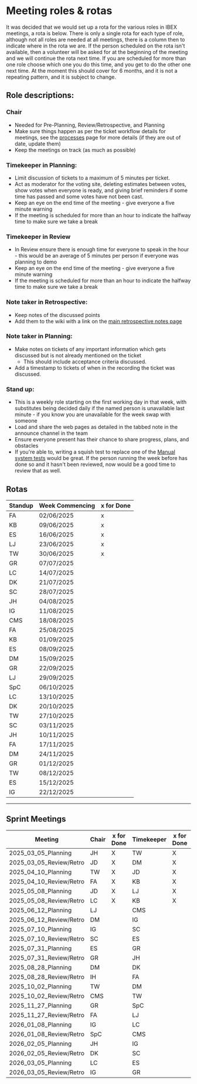 # Meeting roles & rotas

It was decided that we would set up a rota for the various roles in IBEX meetings, a rota is below. There is only a single rota for each type of role, although not all roles are needed at all meetings, there is a column then to indicate where in the rota we are. If the person scheduled on the rota isn't available, then a volunteer will be asked for at the beginning of the meeting and we will continue the rota next time. If you are scheduled for more than one role choose which one you do this time, and you get to do the other one next time. At the moment this should cover for 6 months, and it is not a repeating pattern, and it is subject to change.

## Role descriptions:
### Chair 
* Needed for Pre-Planning, Review/Retrospective, and Planning
* Make sure things happen as per the ticket workflow details for meetings, see the [processes](/Processes) page for more details (if they are out of date, update them)
* Keep the meetings on track (as much as possible)

### Timekeeper in Planning:
* Limit discussion of tickets to a maximum of 5 minutes per ticket.
* Act as moderator for the voting site, deleting estimates between votes, show votes when everyone is ready, and giving brief reminders if some time has passed and some votes have not been cast.
* Keep an eye on the end time of the meeting - give everyone a five minute warning
* If the meeting is scheduled for more than an hour to indicate the halfway time to make sure we take a break

### Timekeeper in Review
* In Review ensure there is enough time for everyone to speak in the hour - this would be an average of 5 minutes per person if everyone was planning to demo
* Keep an eye on the end time of the meeting - give everyone a five minute warning
* If the meeting is scheduled for more than an hour to indicate the halfway time to make sure we take a break

### Note taker in Retrospective:
* Keep notes of the discussed points
* Add them to the wiki with a link on the [main retrospective notes page](../Retrospective-Notes)

### Note taker in Planning:
* Make notes on tickets of any important information which gets discussed but is not already mentioned on the ticket
  * This should include acceptance criteria discussed.
* Add a timestamp to tickets of when in the recording the ticket was discussed.

### Stand up:
* This is a weekly role starting on the first working day in that week, with substitutes being decided daily if the named person is unavailable last minute - if you know you are unavailable for the week swap with someone
* Load and share the web pages as detailed in the tabbed note in the announce channel in the team
* Ensure everyone present has their chance to share progress, plans, and obstacles
* If you're able to, writing a squish test to replace one of the [Manual system tests](/deployment/Manual-System-Tests) would be great. If the person running the week before has done so and it hasn't been reviewed, now would be a good time to review that as well. 

## Rotas

 | Standup | Week Commencing | x for Done |
 |--- | --- | --- |
 |FA | 02/06/2025 |x |
 |KB | 09/06/2025 |x |
 |ES | 16/06/2025 |x |
 |LJ | 23/06/2025 |x |
 |TW | 30/06/2025 |x |
 |GR | 07/07/2025 | |
 |LC | 14/07/2025 | |
 |DK | 21/07/2025 | |
 |SC | 28/07/2025 | |
 |JH | 04/08/2025 | |
 |IG | 11/08/2025 | |
 |CMS | 18/08/2025 | |
 |FA | 25/08/2025 | |
 |KB | 01/09/2025 | |
 |ES | 08/09/2025 | |
 |DM | 15/09/2025 | |
 |GR | 22/09/2025 | |
 |LJ | 29/09/2025 | |
 |SpC | 06/10/2025 | |
 |LC | 13/10/2025 | |
 |DK | 20/10/2025 | |
 |TW | 27/10/2025 | |
 |SC | 03/11/2025 | |
 |JH | 10/11/2025 | |
 |FA | 17/11/2025 | |
 |DM | 24/11/2025 | |
 |GR | 01/12/2025 | |
 |TW | 08/12/2025 | |
 |ES | 15/12/2025 | |
 |IG | 22/12/2025 | |




***

## Sprint Meetings
| Meeting| Chair | x for Done | Timekeeper | x for Done | Note taker | x for Done |
| ---| --- | --- | ---| --- | --- | --- |
| 2025_03_05_Planning| JH | X | TW| X | IG| X |
| 2025_03_05_Review/Retro| JD | X | DM| X | SC| X |
| 2025_04_10_Planning| TW | X | JD| X | DM| X |
| 2025_04_10_Review/Retro| FA | X | KB| X | DK| X |
| 2025_05_08_Planning| JD | X | LJ| X | GR| X |
| 2025_05_08_Review/Retro| LC | X | KB| X | GR| X |
| 2025_06_12_Planning| LJ |  | CMS|  | ES|  |
| 2025_06_12_Review/Retro| DM |  | IG|  | JH|  |
| 2025_07_10_Planning| IG |  | SC|  | LJ|  |
| 2025_07_10_Review/Retro| SC |  | ES|  | TW|  |
| 2025_07_31_Planning| ES |  | GR|  | DM|  |
| 2025_07_31_Review/Retro| GR |  | JH|  | SC|  |
| 2025_08_28_Planning| DM |  | DK|  | LC|  |
| 2025_08_28_Review/Retro| IH |  | FA|  | LJ|  |
| 2025_10_02_Planning| TW |  | DM|  | IG|  |
| 2025_10_02_Review/Retro| CMS |  | TW|  | DK|  |
| 2025_11_27_Planning| GR |  | SpC|  | ES|  |
| 2025_11_27_Review/Retro| FA |  | LJ|  | SpC|  |
| 2026_01_08_Planning| IG |  | LC|  | LJ|  |
| 2026_01_08_Review/Retro| SpC |  | CMS|  | TW|  |
| 2026_02_05_Planning| JH |  | IG|  | SC|  |
| 2026_02_05_Review/Retro| DK |  | SC|  | DM|  |
| 2026_03_05_Planning| LC |  | ES|  | JH|  |
| 2026_03_05_Review/Retro| IG |  | GR|  | LC|  |






